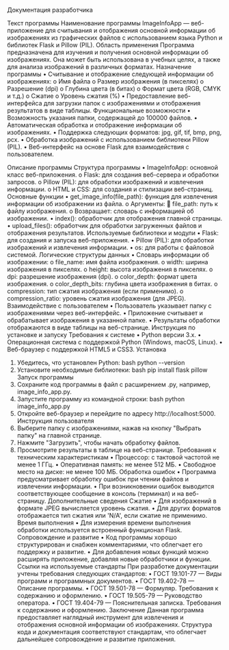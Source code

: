 Документация разработчика

Текст программы
Наименование программы
ImageInfoApp — веб-приложение для считывания и отображения основной информации об изображениях из графических файлов с использованием языка Python и библиотек Flask и Pillow (PIL).
Область применения
Программа предназначена для изучения и получения основной информации об изображениях. Она может быть использована в учебных целях, а также для анализа изображений в различных форматах.
Назначение программы
•	Считывание и отображение следующей информации об изображениях:
o	Имя файла
o	Размер изображения (в пикселях)
o	Разрешение (dpi)
o	Глубина цвета (в битах)
o	Формат цвета (RGB, CMYK и т.д.)
o	Сжатие
o	Уровень сжатия (%)
•	Предоставление веб-интерфейса для загрузки папок с изображениями и отображения результатов в виде таблицы.
Функциональные возможности
•	Возможность указания папки, содержащей до 100000 файлов.
•	Автоматическая обработка и отображение информации об изображениях.
•	Поддержка следующих форматов: jpg, gif, tif, bmp, png, pcx.
•	Обработка изображений с использованием библиотеки Pillow (PIL).
•	Веб-интерфейс на основе Flask для взаимодействия с пользователем.

Описание программы
Структура программы
•	ImageInfoApp: основной класс веб-приложения.
o	Flask: для создания веб-сервера и обработки запросов.
o	Pillow (PIL): для обработки изображений и извлечения информации.
o	HTML и CSS: для создания и стилизации веб-страниц.
Основные функции
•	get_image_info(file_path): функция для извлечения информации об изображении из файла.
o	Аргументы:
	file_path: путь к файлу изображения.
o	Возвращает: словарь с информацией об изображении.
•	index(): обработчик для отображения главной страницы.
•	upload_files(): обработчик для обработки загруженных файлов и отображения результатов.
Используемые библиотеки и модули
•	Flask: для создания и запуска веб-приложения.
•	Pillow (PIL): для обработки изображений и извлечения информации.
•	os: для работы с файловой системой.
Логические структуры данных
•	Словарь информации об изображении:
o	file_name: имя файла изображения.
o	width: ширина изображения в пикселях.
o	height: высота изображения в пикселях.
o	dpi: разрешение изображения (dpi).
o	color_depth: формат цвета изображения.
o	color_depth_bits: глубина цвета изображения в битах.
o	compression: тип сжатия изображения (если применимо).
o	compression_ratio: уровень сжатия изображения (для JPEG).
Взаимодействие с пользователем
•	Пользователь указывает папку с изображениями через веб-интерфейс.
•	Приложение считывает и обрабатывает изображения в указанной папке.
•	Результаты обработки отображаются в виде таблицы на веб-странице.
Инструкция по установке и запуску
Требования к системе
•	Python версии 3.x.
•	Операционная система с поддержкой Python (Windows, macOS, Linux).
•	Веб-браузер с поддержкой HTML5 и CSS3.
Установка
1.	Убедитесь, что установлен Python:
bash
python --version
2.	Установите необходимые библиотеки:
bash
pip install flask pillow
Запуск программы
1.	Сохраните код программы в файл с расширением .py, например, image_info_app.py.
2.	Запустите программу из командной строки:
bash
python image_info_app.py
3.	Откройте веб-браузер и перейдите по адресу http://localhost:5000.
Инструкция пользователя
1.	Выберите папку с изображениями, нажав на кнопку "Выбрать папку" на главной странице.
2.	Нажмите "Загрузить", чтобы начать обработку файлов.
3.	Просмотрите результаты в таблице на веб-странице.
Требования к техническим характеристикам
•	Процессор: с тактовой частотой не менее 1 ГГц.
•	Оперативная память: не менее 512 МБ.
•	Свободное место на диске: не менее 100 МБ.
Обработка ошибок
•	Программа предусматривает обработку ошибок при чтении файлов и извлечении информации.
•	При возникновении ошибок выводится соответствующее сообщение в консоль (терминал) и на веб-страницу.
Дополнительные сведения
Сжатие
•	Для изображений в формате JPEG вычисляется уровень сжатия.
•	Для других форматов отображается тип сжатия или 'N/A', если сжатие не применимо.
Время выполнения
•	Для измерения времени выполнения обработки используется встроенный функционал Flask.
Сопровождение и развитие
•	Код программы хорошо структурирован и снабжен комментариями, что облегчает его поддержку и развитие.
•	Для добавления новых функций можно расширять приложение, добавляя новые обработчики и функции.
Ссылки на используемые стандарты
При разработке документации учтены требования следующих стандартов:
•	ГОСТ 19.101-77 — Виды программ и программных документов.
•	ГОСТ 19.402-78 — Описание программы.
•	ГОСТ 19.501-78 — Формуляр. Требования к содержанию и оформлению.
•	ГОСТ 19.505-79 — Руководство оператора.
•	ГОСТ 19.404-79 — Пояснительная записка. Требования к содержанию и оформлению.
Заключение
Данная программа предоставляет наглядный инструмент для извлечения и отображения основной информации об изображениях. Структура кода и документация соответствуют стандартам, что облегчает дальнейшее сопровождение и развитие приложения.

